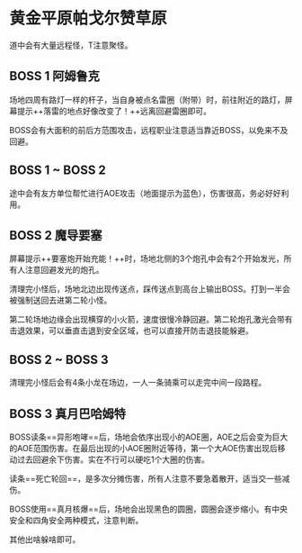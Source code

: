 # 黄金平原帕戈尔赞草原

道中会有大量远程怪，<Role name="tank" />T注意聚怪。

## BOSS 1 阿姆鲁克

场地四周有路灯一样的杆子，当自身被点名雷圈（附带<Status :id="2574" name="引雷" />）时，前往附近的路灯，屏幕提示++落雷的地点好像改变了！++远离回避雷圈即可。

BOSS会有大面积的前后方范围攻击，<Role name="healer" /><Role name="ranged" /><Role name="magic" />远程职业注意适当靠近BOSS，以免来不及回避。

## BOSS 1 ~ BOSS 2

途中会有友方单位帮忙进行AOE攻击（地面提示为蓝色），伤害很高，务必好好利用。

## BOSS 2 魔导要塞

屏幕提示++要塞炮开始充能！++时，场地北侧的3个炮孔中会有2个开始发光，<Role name="tank" /><Role name="healer" /><Role name="dps" />所有人注意回避发光的炮孔。

清理完小怪后，场地北边出现传送点，踩传送点到高台上输出BOSS。打到一半会被强制送回去进第二轮小怪。

第二轮场地边缘会出现横穿的小火箭，速度很慢冷静回避。第二轮炮孔激光会带有击退效果，可以垂直击退到安全区域，也可以直接开防击退技能躲避。

## BOSS 2 ~ BOSS 3

清理完小怪后会有4条小龙在场边，一人一条骑乘可以走完中间一段路程。

## BOSS 3 真月巴哈姆特

BOSS读条==异形咆哮==后，场地会依序出现小的AOE圈，AOE之后会变为巨大的AOE范围伤害。在最后出现的小AOE圈附近等待，第一个大AOE伤害出现后移动过去回避余下伤害。实在不行可以硬吃1个大圈的伤害。

读条==死亡轮回==，是多次分摊伤害，<Role name="tank" /><Role name="healer" /><Role name="dps" />所有人注意不要急着散开，适当交一些减伤。

BOSS使用==真月核爆==后，场地会出现黑色的圆圈，圆圈会逐步缩小。有中央安全和四角安全两种模式，注意判断。

其他出啥躲啥即可。
